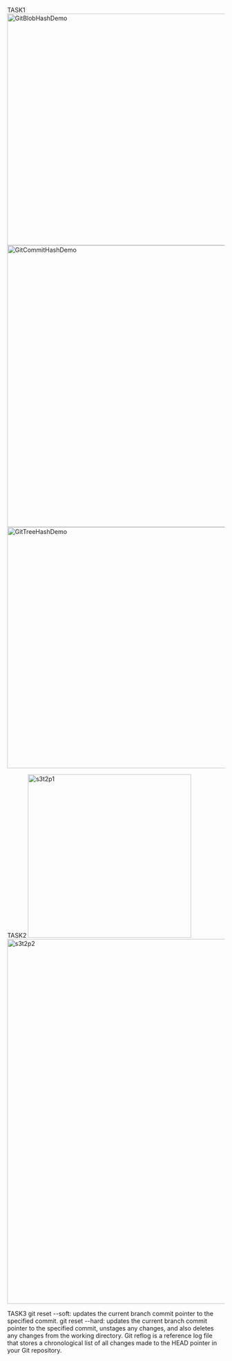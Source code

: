 TASK1
<img width="536" alt="GitBlobHashDemo" src="https://github.com/user-attachments/assets/1a53094f-18e8-4ea1-bfc3-cccb20cdaa83">
<img width="652" alt="GitCommitHashDemo" src="https://github.com/user-attachments/assets/ff90aed4-8b19-41cb-bbcf-2b9f06d54c3e">
<img width="558" alt="GitTreeHashDemo" src="https://github.com/user-attachments/assets/1fa62b6d-753a-473f-965a-906557265fd3">

TASK2
<img width="378" alt="s3t2p1" src="https://github.com/user-attachments/assets/a3739d9a-8e18-445e-ad68-406856d8fe3a">
<img width="844" alt="s3t2p2" src="https://github.com/user-attachments/assets/2425c1c0-15ec-42f1-9b40-c75b3349a8ae">

TASK3
git reset --soft: updates the current branch commit pointer to the specified commit.
git reset --hard: updates the current branch commit pointer to the specified commit, unstages any changes, and also deletes any changes from the working directory.
Git reflog is a reference log file that stores a chronological list of all changes made to the HEAD pointer in your Git repository.
